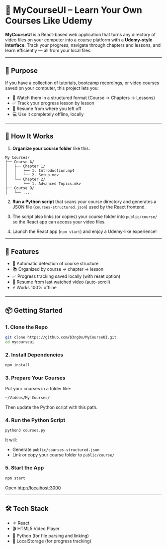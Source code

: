 # 🧠 MyCourseUI – Learn Your Own Courses Like Udemy

**MyCourseUI** is a React-based web application that turns any directory of video files on your computer into a course platform with a **Udemy-style interface**. Track your progress, navigate through chapters and lessons, and learn efficiently — all from your local files.

---

## 🎯 Purpose

If you have a collection of tutorials, bootcamp recordings, or video courses saved on your computer, this project lets you:

- 🎥 Watch them in a structured format (Course → Chapters → Lessons)
- ✅ Track your progress lesson by lesson
- 🧭 Resume from where you left off
- 💻 Use it completely offline, locally

---

## 📁 How It Works

1. **Organize your course folder** like this:

```
My Courses/
├── Course A/
│   ├── Chapter 1/
│   │   ├── 1. Introduction.mp4
│   │   └── 2. Setup.mov
│   └── Chapter 2/
│       └── 1. Advanced Topics.mkv
├── Course B/
│   └── ...
```

2. **Run a Python script** that scans your course directory and generates a JSON file (`courses-structured.json`) used by the React frontend.

3. The script also links (or copies) your course folder into `public/course/` so the React app can access your video files.

4. Launch the React app (`npm start`) and enjoy a Udemy-like experience!

---

## 🚀 Features

- 🧩 Automatic detection of course structure
- 📚 Organized by course → chapter → lesson
- ✅ Progress tracking saved locally (with reset option)
- 🔁 Resume from last watched video (auto-scroll)
- ⚡ Works 100% offline

---

## 📦 Getting Started

### 1. Clone the Repo

```bash
git clone https://github.com/b3ng0x/MyCourseUI.git
cd mycourseui
```

### 2. Install Dependencies

```bash
npm install
```

### 3. Prepare Your Courses

Put your courses in a folder like:

```bash
~/Videos/My-Courses/
```

Then update the Python script with this path.

### 4. Run the Python Script

```bash
python3 courses.py
```

It will:
- Generate `public/courses-structured.json`
- Link or copy your course folder to `public/course/`

### 5. Start the App

```bash
npm start
```

Open [http://localhost:3000](http://localhost:3000)

---

## 🛠 Tech Stack

- ⚛️ React
- 🎬 HTML5 Video Player
- 🐍 Python (for file parsing and linking)
- 💾 LocalStorage (for progress tracking)
